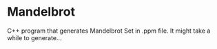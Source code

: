 # Mandelbrot

C++ program that generates Mandelbrot Set in .ppm file. It might take a while to generate...
